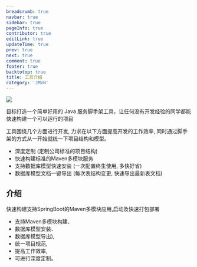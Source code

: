 ```yaml
---
breadcrumb: true
navbar: true
sidebar: true
pageInfo: true
contributor: true
editLink: true
updateTime: true
prev: true
next: true
comment: true
footer: true
backtotop: true
title: 工具介绍
category: 'JMVN'
---
```


![](https://img.springlearn.cn/learn_600dd8ab8ca8e139c8bc37f5fc1b5801.gif)

目标打造一个简单好用的 Java 服务脚手架工具，让任何没有开发经验的同学都能快速构建一个可以运行的项目

工具围绕几个方面进行开发, 力求在以下方面提高开发的工作效率, 同时通过脚手架的方式从一开始就统一下项目结构和模型。

- 深度定制 (定制公司标准的项目结构)
- 快速构建标准的Maven多模块服务
- 支持数据库模型快速安装 (一次配置终生使用, 多快好省)
- 数据库模型文档一键导出 (每次表结构变更, 快速导出最新表文档)



## 介绍

快速构建支持SpringBoot的Maven多模块应用,启动及快速打包部署

- 支持Maven多模块构建、
- 数据库模型安装、
- 数据库模型导出),
- 统一项目规范,
- 提高工作效率,
- 可进行深度定制。

